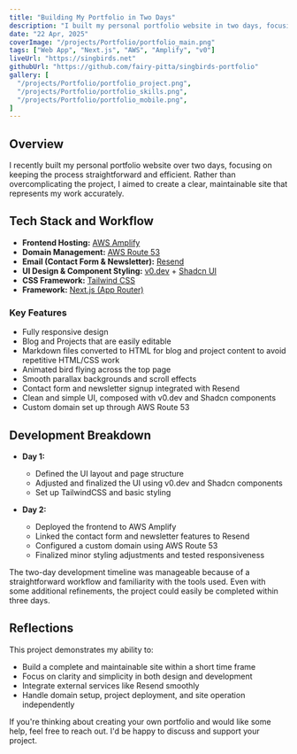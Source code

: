 ```yaml
---
title: "Building My Portfolio in Two Days"
description: "I built my personal portfolio website in two days, focusing on a clear and maintainable design without unnecessary complexity."
date: "22 Apr, 2025"
coverImage: "/projects/Portfolio/portfolio_main.png"
tags: ["Web App", "Next.js", "AWS", "Amplify", "v0"]
liveUrl: "https://singbirds.net"
githubUrl: "https://github.com/fairy-pitta/singbirds-portfolio"
gallery: [
  "/projects/Portfolio/portfolio_project.png",
  "/projects/Portfolio/portfolio_skills.png",
  "/projects/Portfolio/portfolio_mobile.png",
]
---
```


## Overview

I recently built my personal portfolio website over two days, focusing on keeping the process straightforward and efficient. Rather than overcomplicating the project, I aimed to create a clear, maintainable site that represents my work accurately.

## Tech Stack and Workflow

- **Frontend Hosting:** [AWS Amplify](https://aws.amazon.com/amplify/)
- **Domain Management:** [AWS Route 53](https://aws.amazon.com/route53/)
- **Email (Contact Form & Newsletter):** [Resend](https://resend.com/)
- **UI Design & Component Styling:** [v0.dev](https://v0.dev/) + [Shadcn UI](https://ui.shadcn.dev/)
- **CSS Framework:** [Tailwind CSS](https://tailwindcss.com/)
- **Framework:** [Next.js (App Router)](https://nextjs.org/)

### Key Features

- Fully responsive design
- Blog and Projects that are easily editable
- Markdown files converted to HTML for blog and project content to avoid repetitive HTML/CSS work
- Animated bird flying across the top page
- Smooth parallax backgrounds and scroll effects
- Contact form and newsletter signup integrated with Resend
- Clean and simple UI, composed with v0.dev and Shadcn components
- Custom domain set up through AWS Route 53

## Development Breakdown

- **Day 1:**
  - Defined the UI layout and page structure
  - Adjusted and finalized the UI using v0.dev and Shadcn components
  - Set up TailwindCSS and basic styling

- **Day 2:**
  - Deployed the frontend to AWS Amplify
  - Linked the contact form and newsletter features to Resend
  - Configured a custom domain using AWS Route 53
  - Finalized minor styling adjustments and tested responsiveness

The two-day development timeline was manageable because of a straightforward workflow and familiarity with the tools used. Even with some additional refinements, the project could easily be completed within three days.

## Reflections

This project demonstrates my ability to:

- Build a complete and maintainable site within a short time frame
- Focus on clarity and simplicity in both design and development
- Integrate external services like Resend smoothly
- Handle domain setup, project deployment, and site operation independently

If you're thinking about creating your own portfolio and would like some help, feel free to reach out. I'd be happy to discuss and support your project.
